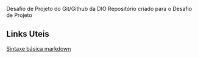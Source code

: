 Desafio de Projeto do Git/Github da DIO
Repositório criado para o Desafio de Projeto  


## Links Uteis 
[Sintaxe básica markdown](https://www.markdownguide.org/basic-syntax/)
